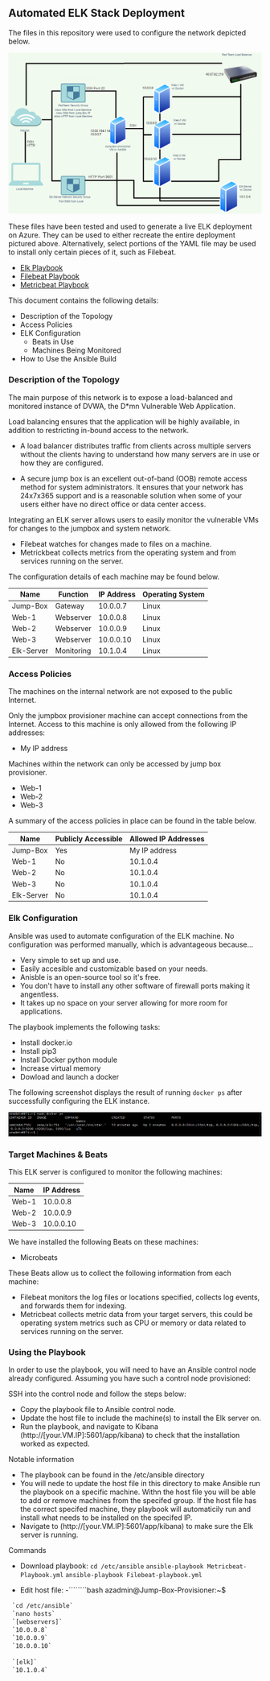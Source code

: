 ## Automated ELK Stack Deployment

The files in this repository were used to configure the network depicted below.

![](Diagram/Elk-Diagram.png)

These files have been tested and used to generate a live ELK deployment on Azure. They can be used to either recreate the entire deployment pictured above. Alternatively, select portions of the YAML file may be used to install only certain pieces of it, such as Filebeat.

  - [Elk Playbook](https://github.com/TooBigBaba/Elk-Stack-Deployment/blob/main/Ansible/install-elk.yml) 
  - [Filebeat Playbook](https://github.com/TooBigBaba/Elk-Stack-Deployment/blob/main/Ansible/filebeat-playbook.yml)
  - [Metricbeat Playbook](https://github.com/TooBigBaba/Elk-Stack-Deployment/blob/main/Ansible/Metricbeat-Playbook.yml)

This document contains the following details:
- Description of the Topology
- Access Policies
- ELK Configuration
  - Beats in Use
  - Machines Being Monitored
- How to Use the Ansible Build


### Description of the Topology

The main purpose of this network is to expose a load-balanced and monitored instance of DVWA, the D*mn Vulnerable Web Application.

Load balancing ensures that the application will be highly available, in addition to restricting in-bound access to the network.
- A load balancer distributes traffic from clients across multiple servers without the clients having to understand how many servers are in use or how they are configured. 

- A secure jump box is an excellent out-of-band (OOB) remote access method for system administrators. It ensures that your network has 24x7x365 support and is a reasonable solution when some of your users either have no direct office or data center access.

Integrating an ELK server allows users to easily monitor the vulnerable VMs for changes to the jumpbox and system network.
- Filebeat watches for changes made to files on a machine.
- Metrickbeat collects metrics from the operating system and from services running on the server.

The configuration details of each machine may be found below.

| Name       | Function   | IP Address | Operating System |
|------------|------------|------------|------------------|
| Jump-Box   | Gateway    | 10.0.0.7   | Linux            |
| Web-1      | Webserver  | 10.0.0.8   | Linux            |
| Web-2      | Webserver  | 10.0.0.9   | Linux            |
| Web-3      | Webserver  | 10.0.0.10  | Linux            |
| Elk-Server | Monitoring | 10.1.0.4   | Linux            |


### Access Policies

The machines on the internal network are not exposed to the public Internet. 

Only the jumpbox provisioner machine can accept connections from the Internet. Access to this machine is only allowed from the following IP addresses:
- My IP address

Machines within the network can only be accessed by jump box provisioner.
- Web-1
- Web-2
- Web-3

A summary of the access policies in place can be found in the table below.

| Name       | Publicly Accessible | Allowed IP Addresses |
|------------|---------------------|----------------------|
| Jump-Box   | Yes                 | My IP address        |
| Web-1      | No                  | 10.1.0.4             |
| Web-2      | No                  | 10.1.0.4             |
| Web-3      | No                  | 10.1.0.4             |
| Elk-Server | No                  | 10.1.0.4             |

### Elk Configuration

Ansible was used to automate configuration of the ELK machine. No configuration was performed manually, which is advantageous because...
- Very simple to set up and use.
- Easily accesible and customizable based on your needs.
- Anisble is an open-source tool so it's free.
- You don't have to install any other software of firewall ports making it angentless.
- It takes up no space on your server allowing for more room for applications.

The playbook implements the following tasks:
- Install docker.io
- Install pip3
- Install Docker python module
- Increase virtual memory
- Dowload and launch a docker

The following screenshot displays the result of running `docker ps` after successfully configuring the ELK instance.

![Docker](Images/Docker.PNG)

### Target Machines & Beats
This ELK server is configured to monitor the following machines:

| Name  | IP Address |
|-------|------------|
| Web-1 | 10.0.0.8   |
| Web-2 | 10.0.0.9   |
| Web-3 | 10.0.0.10  |

We have installed the following Beats on these machines:
- Microbeats

These Beats allow us to collect the following information from each machine:
- Filebeat monitors the log files or locations specified, collects log events, and forwards them for indexing.
- Metricbeat collects metric data from your target servers, this could be operating system metrics such as CPU or memory or data related to services running on the server.

### Using the Playbook
In order to use the playbook, you will need to have an Ansible control node already configured. Assuming you have such a control node provisioned: 

SSH into the control node and follow the steps below:
- Copy the playbook file to Ansible control node.
- Update the host file to include the machine(s) to install the Elk server on.
- Run the playbook, and navigate to Kibana (http://[your.VM.IP]:5601/app/kibana) to check that the installation worked as expected.

Notable information
- The playbook can be found in the /etc/ansible directory
- You will nede to update the host file in this directory to make Ansible run the playbook on a specific machine. Withn the host file you will be able to add or remove machines from the specifed group. If the host file has the correct specifed machine, they playbook will automaticily run and install what needs to be installed on the specifed IP.
- Navigate to (http://[your.VM.IP]:5601/app/kibana) to make sure the Elk server is running.

Commands
- Download playbook:
 `cd /etc/ansible`
 `ansible-playbook Metricbeat-Playbook.yml`
 `ansible-playbook Filebeat-playbook.yml`

- Edit host file:
-````````bash
azadmin@Jump-Box-Provisioner:~$
`````````
 `cd /etc/ansible` 
 `nano hosts` 
 `[webservers]`
 `10.0.0.8`
 `10.0.0.9`
 `10.0.0.10`

 `[elk]`
 `10.1.0.4`
